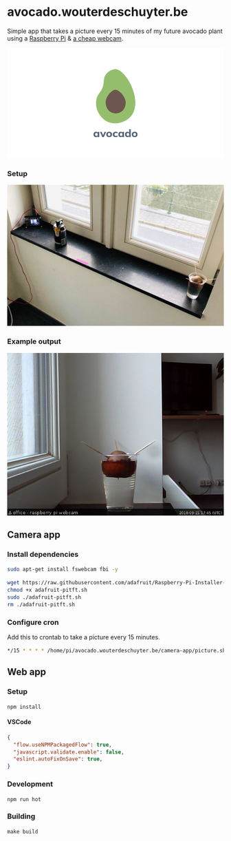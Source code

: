 # avocado.wouterdeschuyter.be

Simple app that takes a picture every 15 minutes of my future avocado plant using a [Raspberry Pi](https://www.raspberrypi.org/) & [a cheap webcam](https://www.ebay.com/itm/163188849225).

![Poster](resources/images/github-poster.png?raw=true)

### Setup

![Setup](resources/images/setup.jpg?raw=true)

### Example output

![Example Picture](resources/images/example.jpg?raw=true)

## Camera app

### Install dependencies

```bash
sudo apt-get install fswebcam fbi -y
```

```bash
wget https://raw.githubusercontent.com/adafruit/Raspberry-Pi-Installer-Scripts/master/adafruit-pitft.sh
chmod +x adafruit-pitft.sh
sudo ./adafruit-pitft.sh
rm ./adafruit-pitft.sh
```

### Configure cron

Add this to crontab to take a picture every 15 minutes.

```bash
*/15 * * * * /home/pi/avocado.wouterdeschuyter.be/camera-app/picture.sh > /dev/null 2>&1
```

## Web app

### Setup

```shell
npm install
```

#### VSCode

```json
{
  "flow.useNPMPackagedFlow": true,
  "javascript.validate.enable": false,
  "eslint.autoFixOnSave": true,
}
```

### Development

```shell
npm run hot
```

### Building

```shell
make build
```
